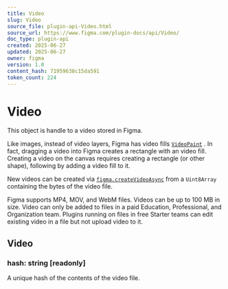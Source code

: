 ```yaml
---
title: Video
slug: Video
source_file: plugin-api-Video.html
source_url: https://www.figma.com/plugin-docs/api/Video/
doc_type: plugin-api
created: 2025-06-27
updated: 2025-06-27
owner: figma
version: 1.0
content_hash: 71959638c15da591
token_count: 224
---
```

# Video

This object is handle to a video stored in Figma.

Like images, instead of video layers, Figma has video fills [`VideoPaint`](/plugin-docs/api/Paint/)
. In fact, dragging a video into Figma creates a rectangle with an video fill. Creating a video on the canvas requires creating a rectangle (or other shape), following by adding a video fill to it.

New videos can be created via [`figma.createVideoAsync`](/plugin-docs/api/properties/figma-createvideoasync/)
 from a `Uint8Array` containing the bytes of the video file.

Figma supports MP4, MOV, and WebM files. Videos can be up to 100 MB in size. Video can only be added to files in a paid Education, Professional, and Organization team. Plugins running on files in free Starter teams can edit existing video in a file but not upload video to it.

## Video

### hash: string [readonly]

A unique hash of the contents of the video file.